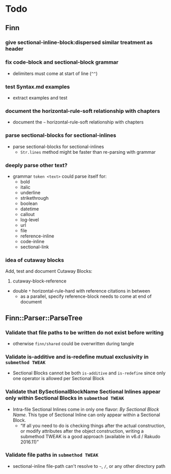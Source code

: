 Todo
====

Finn
----

### give sectional-inline-block:dispersed similar treatment as header

### fix code-block and sectional-block grammar

- delimiters must come at start of line (`^^`)

### test Syntax.md examples

- extract examples and test

### document the horizontal-rule-soft relationship with chapters

- document the `~` horizontal-rule-soft relationship with chapters

### parse sectional-blocks for sectional-inlines

- parse sectional-blocks for sectional-inlines
  - `Str.lines` method might be faster than re-parsing with grammar

### deeply parse other text?

- grammar `token <text>` could parse itself for:
  - bold
  - italic
  - underline
  - strikethrough
  - boolean
  - datetime
  - callout
  - log-level
  - url
  - file
  - reference-inline
  - code-inline
  - sectional-link

### idea of cutaway blocks

Add, test and document Cutaway Blocks:
1. cutaway-block-reference
  - double `*` horizontal-rule-hard with reference citations in between
    - as a parallel, specify reference-block needs to come at end of document


Finn::Parser::ParseTree
-----------------------

### Validate that file paths to be written do not exist before writing

- otherwise `finn/shared` could be overwritten during tangle

### Validate is-additive and is-redefine mutual exclusivity in `submethod TWEAK`

- Sectional Blocks cannot be both `is-additive` and `is-redefine` since
  only one operator is allowed per Sectional Block

### Validate that BySectionalBlockName Sectional Inlines appear only within Sectional Blocks in `submethod TWEAK`

- Intra-file Sectional Inlines come in only one flavor: *By Sectional
  Block Name*. This type of Sectional Inline can only appear within a
  Sectional Block.
  - “If all you need to do is checking things after the actual
     construction, or modify attributes after the object construction,
     writing a submethod TWEAK is a good approach (available in v6.d /
     Rakudo 2016.11)”

### Validate file paths in `submethod TWEAK`

- sectional-inline file-path can't resolve to `~`, `/`, or any other
  directory path
